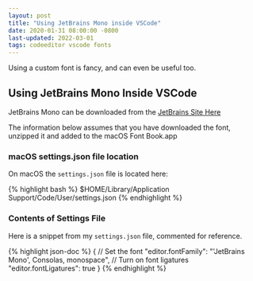 ```yaml
---
layout: post
title: "Using JetBrains Mono inside VSCode"
date: 2020-01-31 08:00:00 -0800
last-updated: 2022-03-01
tags: codeeditor vscode fonts
---
```


Using a custom font is fancy, and can even be useful too.

## Using JetBrains Mono Inside VSCode

JetBrains Mono can be downloaded from the [JetBrains Site Here][jetbrains-font]

The information below assumes that you have downloaded the font, unzipped it and added to the macOS Font Book.app

### macOS settings.json file location

On macOS the `settings.json` file is located here:

{% highlight bash %}
$HOME/Library/Application Support/Code/User/settings.json
{% endhighlight %}

### Contents of Settings File

Here is a snippet from my `settings.json` file, commented for reference.

{% highlight json-doc %}
{
// Set the font
"editor.fontFamily": "'JetBrains Mono', Consolas, monospace",
// Turn on font ligatures
"editor.fontLigatures": true
}
{% endhighlight %}

[jetbrains-font]: https://www.jetbrains.com/lp/mono/
